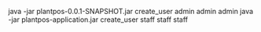 java -jar plantpos-0.0.1-SNAPSHOT.jar create_user admin admin admin
java -jar plantpos-application.jar create_user staff staff staff

